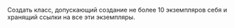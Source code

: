 Создать класс, допускающий создание не более 10 экземпляров себя и хранящий ссылки на все эти экземпляры.
